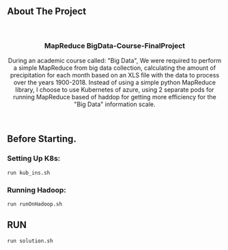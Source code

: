 # 
<!-- ROADMAP -->
## About The Project
<br />
<p align="center">
  <h3 align="center">MapReduce BigData-Course-FinalProject</h3>
  <p align="center">
    During an academic course called: "Big Data", We were required to perform a simple MapReduce from big data collection, calculating the amount of precipitation for each month based on an XLS file with the data to process over the years 1900-2018. Instead of using a simple python MapReduce library, I choose to use Kubernetes of azure, using 2 separate pods for running MapReduce based of haddop for getting more efficiency for the "Big Data" information scale.</p>
</br>


## Before Starting.
### Setting Up K8s: 
```
run kub_ins.sh
```
### Running Hadoop:
```
run runOnHadoop.sh
```
<!-- ShowTime -->
## RUN
```
run solution.sh
```





















